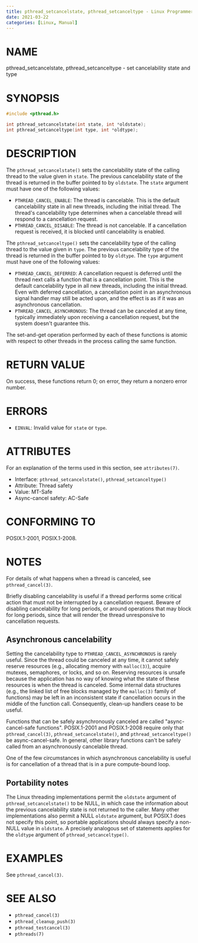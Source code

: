 ```yaml
---
title: pthread_setcancelstate, pthread_setcanceltype - Linux Programmer's Manual
date: 2021-03-22
categories: [Linux, Manual]
---
```


# NAME

pthread_setcancelstate, pthread_setcanceltype - set cancelability state and type

# SYNOPSIS

```c
#include <pthread.h>

int pthread_setcancelstate(int state, int *oldstate);
int pthread_setcanceltype(int type, int *oldtype);
```

# DESCRIPTION

The `pthread_setcancelstate()` sets the cancelability state of the calling thread to the value given in `state`. The previous cancelability state of the thread is returned in the buffer pointed to by `oldstate`. The `state` argument must have one of the following values:

- `PTHREAD_CANCEL_ENABLE`: The thread is cancelable. This is the default cancelability state in all new threads, including the initial thread. The thread's cancelability type determines when a cancelable thread will respond to a cancellation request.
- `PTHREAD_CANCEL_DISABLE`: The thread is not cancelable. If a cancellation request is received, it is blocked until cancelability is enabled.

The `pthread_setcanceltype()` sets the cancelability type of the calling thread to the value given in `type`. The previous cancelability type of the thread is returned in the buffer pointed to by `oldtype`. The `type` argument must have one of the following values:

- `PTHREAD_CANCEL_DEFERRED`: A cancellation request is deferred until the thread next calls a function that is a cancellation point. This is the default cancelability type in all new threads, including the initial thread. Even with deferred cancellation, a cancellation point in an asynchronous signal handler may still be acted upon, and the effect is as if it was an asynchronous cancellation.
- `PTHREAD_CANCEL_ASYNCHRONOUS`: The thread can be canceled at any time, typically immediately upon receiving a cancellation request, but the system doesn't guarantee this.

The set-and-get operation performed by each of these functions is atomic with respect to other threads in the process calling the same function.

# RETURN VALUE

On success, these functions return 0; on error, they return a nonzero error number.

# ERRORS

- `EINVAL`: Invalid value for `state` or `type`.

# ATTRIBUTES

For an explanation of the terms used in this section, see `attributes(7)`.

- Interface: `pthread_setcancelstate()`, `pthread_setcanceltype()`
- Attribute: Thread safety
- Value: MT-Safe
- Async-cancel safety: AC-Safe

# CONFORMING TO

POSIX.1-2001, POSIX.1-2008.

# NOTES

For details of what happens when a thread is canceled, see `pthread_cancel(3)`.

Briefly disabling cancelability is useful if a thread performs some critical action that must not be interrupted by a cancellation request. Beware of disabling cancelability for long periods, or around operations that may block for long periods, since that will render the thread unresponsive to cancellation requests.

## Asynchronous cancelability

Setting the cancelability type to `PTHREAD_CANCEL_ASYNCHRONOUS` is rarely useful. Since the thread could be canceled at any time, it cannot safely reserve resources (e.g., allocating memory with `malloc(3)`), acquire mutexes, semaphores, or locks, and so on. Reserving resources is unsafe because the application has no way of knowing what the state of these resources is when the thread is canceled. Some internal data structures (e.g., the linked list of free blocks managed by the `malloc(3)` family of functions) may be left in an inconsistent state if cancellation occurs in the middle of the function call. Consequently, clean-up handlers cease to be useful.

Functions that can be safely asynchronously canceled are called "async-cancel-safe functions". POSIX.1-2001 and POSIX.1-2008 require only that `pthread_cancel(3)`, `pthread_setcancelstate()`, and `pthread_setcanceltype()` be async-cancel-safe. In general, other library functions can't be safely called from an asynchronously cancelable thread.

One of the few circumstances in which asynchronous cancelability is useful is for cancellation of a thread that is in a pure compute-bound loop.

## Portability notes

The Linux threading implementations permit the `oldstate` argument of `pthread_setcancelstate()` to be NULL, in which case the information about the previous cancelability state is not returned to the caller. Many other implementations also permit a NULL `oldstate` argument, but POSIX.1 does not specify this point, so portable applications should always specify a non-NULL value in `oldstate`. A precisely analogous set of statements applies for the `oldtype` argument of `pthread_setcanceltype()`.

# EXAMPLES

See `pthread_cancel(3)`.

# SEE ALSO

- `pthread_cancel(3)`
- `pthread_cleanup_push(3)`
- `pthread_testcancel(3)`
- `pthreads(7)`
